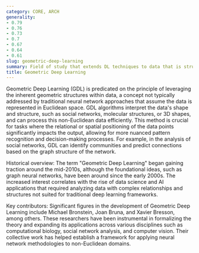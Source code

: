 ```yaml
---
category: CORE, ARCH
generality:
- 0.79
- 0.76
- 0.73
- 0.7
- 0.67
- 0.64
- 0.61
slug: geometric-deep-learning
summary: Field of study that extends DL techniques to data that is structured as graphs, manifolds, or more general topological spaces.
title: Geometric Deep Learning
---
```


Geometric Deep Learning (GDL) is predicated on the principle of leveraging the inherent geometric structures within data, a concept not typically addressed by traditional neural network approaches that assume the data is represented in Euclidean space. GDL algorithms interpret the data's shape and structure, such as social networks, molecular structures, or 3D shapes, and can process this non-Euclidean data efficiently. This method is crucial for tasks where the relational or spatial positioning of the data points significantly impacts the output, allowing for more nuanced pattern recognition and decision-making processes. For example, in the analysis of social networks, GDL can identify communities and predict connections based on the graph structure of the network.

Historical overview:
The term "Geometric Deep Learning" began gaining traction around the mid-2010s, although the foundational ideas, such as graph neural networks, have been around since the early 2000s. The increased interest correlates with the rise of data science and AI applications that required analyzing data with complex relationships and structures not suited for traditional deep learning frameworks.

Key contributors:
Significant figures in the development of Geometric Deep Learning include Michael Bronstein, Joan Bruna, and Xavier Bresson, among others. These researchers have been instrumental in formalizing the theory and expanding its applications across various disciplines such as computational biology, social network analysis, and computer vision. Their collective work has helped establish a framework for applying neural network methodologies to non-Euclidean domains.